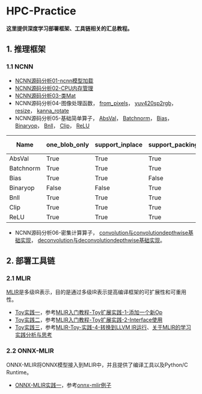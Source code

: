 # HPC-Practice

  **这里提供深度学习部署框架、工具链相关的汇总教程。**  

## 1. 推理框架

### 1.1 NCNN
- [NCNN源码分析01-ncnn模型加载](https://github.com/BillPengpeng/HPC-Practice/tree/master/notes/ncnn/NCNN源码分析01-ncnn模型加载.md)
- [NCNN源码分析02-CPU内存管理](https://github.com/BillPengpeng/HPC-Practice/tree/master/notes/ncnn/NCNN源码分析02-CPU内存管理.md)
- [NCNN源码分析03-类Mat](https://github.com/BillPengpeng/HPC-Practice/tree/master/notes/ncnn/NCNN源码分析03-类Mat.md)
- NCNN源码分析04-图像处理函数，
[from_pixels](https://github.com/BillPengpeng/HPC-Practice/tree/master/notes/ncnn/NCNN源码分析04-图像处理函数之from_pixels.md)，
[yuv420sp2rgb](https://github.com/BillPengpeng/HPC-Practice/tree/master/notes/ncnn/NCNN源码分析04-图像处理函数之yuv420sp2rgb.md)，
[resize](https://github.com/BillPengpeng/HPC-Practice/tree/master/notes/ncnn/NCNN源码分析04-图像处理函数之resize.md)，
[kanna_rotate](https://github.com/BillPengpeng/HPC-Practice/tree/master/notes/ncnn/NCNN源码分析04-图像处理函数之kanna_rotate.md)
- NCNN源码分析05-基础简单算子，
[AbsVal](https://github.com/BillPengpeng/HPC-Practice/tree/master/notes/ncnn/NCNN源码分析05-激活函数之absval算子.md)，
[Batchnorm](https://github.com/BillPengpeng/HPC-Practice/tree/master/notes/ncnn/NCNN源码分析05-激活函数之bn算子.md)，
[Bias](https://github.com/BillPengpeng/HPC-Practice/tree/master/notes/ncnn/NCNN源码分析05-激活函数之bias算子.md)，
[Binaryop](https://github.com/BillPengpeng/HPC-Practice/tree/master/notes/ncnn/NCNN源码分析05-激活函数之binaryop算子.md)，
[Bnll](https://github.com/BillPengpeng/HPC-Practice/tree/master/notes/ncnn/NCNN源码分析05-激活函数之bnll算子.md)，
[Clip](https://github.com/BillPengpeng/HPC-Practice/tree/master/notes/ncnn/NCNN源码分析05-激活函数之clip算子.md)，
[ReLU](https://github.com/BillPengpeng/HPC-Practice/tree/master/notes/ncnn/NCNN源码分析05-激活函数之relu算子.md)

| Name |  one_blob_only | support_inplace | support_packing | support_bf16_storage | int8 forward | 
| ---  |  --- | --- | --- | --- | --- |
| AbsVal       |     True      |      True       |      True     |      False      |      ?       |
| Batchnorm    |     True      |      True       |      True     |      True       |      ?       |
| Bias         |     True      |      True       |      False    |      False      |      ?       |
| Binaryop     |     False     |      False      |      True     |      True       |      ?       |
| Bnll         |     True      |      True       |      True     |      False      |      ?       |
| Clip         |     True      |      True       |      True     |      True       |      ?       |
| ReLU         |     True      |      True       |      True     |      True       |     True     |

- NCNN源码分析06-密集计算算子，
[convolution与convolutiondepthwise基础实现](https://github.com/BillPengpeng/HPC-Practice/tree/master/notes/ncnn/NCNN源码分析06-convolution与convolutiondepthwise基础实现.md)，
[deconvolution与deconvolutiondepthwise基础实现](https://github.com/BillPengpeng/HPC-Practice/tree/master/notes/ncnn/NCNN源码分析06-deconvolution与deconvolutiondepthwise基础实现.md)。

## 2. 部署工具链

### 2.1 MLIR

[MLIR](https://mlir.llvm.org/getting_started/)是多级IR表示，目的是通过多级IR表示提高编译框架的可扩展性和可重用性。
- [Toy实践一](https://github.com/BillPengpeng/HPC-Practice/tree/master/llvm-practice/toy/Ch2)，参考[MLIR入门教程-Toy扩展实践-1-添加一个新Op](https://zhuanlan.zhihu.com/p/441237921)
- [Toy实践二](https://github.com/BillPengpeng/HPC-Practice/tree/master/llvm-practice/toy/Ch6)，参考[MLIR入门教程-Toy扩展实践-2-Interface使用](https://zhuanlan.zhihu.com/p/441471026?utm_id=0)
- [Toy实践三](https://github.com/BillPengpeng/HPC-Practice/tree/master/llvm-practice/toy/Ch6)，参考[MLIR-Toy-实践-4-转换到LLVM IR运行](https://zhuanlan.zhihu.com/p/447202920)、[关于MLIR的学习实践分析与思考](https://zhuanlan.zhihu.com/p/599281935)

### 2.2 ONNX-MLIR
ONNX-MLIR将ONNX模型接入到MLIR中，并且提供了编译工具以及Python/C Runtime。
- [ONNX-MLIR实践一](https://github.com/BillPengpeng/HPC-Practice/tree/master/onnx-mlir/mnist_example)，参考[onnx-mlir例子](https://github.com/onnx/onnx-mlir/blob/main/docs/mnist_example/README.md)

